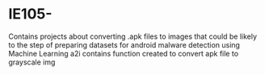 # IE105-
Contains projects about converting .apk files to images that could be likely to the step of preparing datasets for android malware detection using Machine Learning
a2i contains function created to convert apk file to grayscale img
